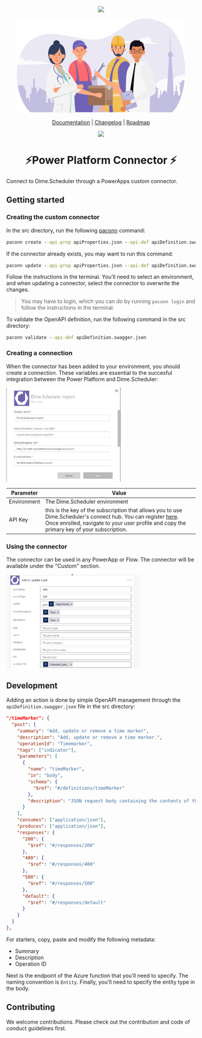 <div align="center">
<img src="https://cdn.dimescheduler.com/dime-scheduler/Dime.Scheduler-Black.svg" height="100px" />
</div>

<p align="center">
    <img src="assets/connector.svg?raw=true" height=250>
</p>

<p align="center">
  <a href="https://docs.dimescheduler.com">Documentation</a> |
  <a href="https://docs.dimescheduler.com/history">Changelog</a> |
  <a href="https://docs.dimescheduler.com/roadmap">Roadmap</a>
</p>

<div align="center">
<img src="https://img.shields.io/badge/license-MIT-brightgreen?style=flat-square" />
</div>
<h1 align="center">⚡Power Platform Connector ⚡</h1>

Connect to Dime.Scheduler through a PowerApps custom connector.

## Getting started

### Creating the custom connector

In the src directory, run the following [paconn](https://docs.microsoft.com/en-us/connectors/custom-connectors/paconn-cli) command:

```cmd
paconn create --api-prop apiProperties.json --api-def apiDefinition.swagger.json --icon icon.png
```

If the connector already exists, you may want to run this command:

```cmd
paconn update --api-prop apiProperties.json --api-def apiDefinition.swagger.json --icon icon.png
```

Follow the instructions in the terminal. You'll need to select an environment, and when updating a connector, select the connector to overwrite the changes.

> You may have to login, which you can do by running `paconn login` and follow the instructions in the terminal.

To validate the OpenAPI definition, run the following command in the src directory:

```cmd
paconn validate --api-def apiDefinition.swagger.json
```

### Creating a connection

When the connector has been added to your environment, you should create a connection. These variables are essential to the succesful integration between the Power Platform and Dime.Scheduler:

<img src="assets/connection.png?raw=true" height="250px">

| Parameter      | Value                                                                                                                                                                                                                                            |
| -------------- | ------------------------------------------------------------------------------------------------------------------------------------------------------------------------------------------------------------------------------------------------ |
| Environment    | The Dime.Scheduler environment                                                                                                                                                                                                                   |
| API Key        | this is the key of the subscription that allows you to use Dime.Scheduler's connect hub. You can register [here](https://connect.dimescheduler.com). Once enrolled, navigate to your user profile and copy the primary key of your subscription. |

### Using the connector

The connector can be used in any PowerApp or Flow. The connector will be available under the "Custom" section.

<img src="assets/flow.png?raw=true" height="250px">

## Development

Adding an action is done by simple OpenAPI management through the `apiDefinition.swagger.json` file in the src directory:

```json
"/timeMarker": {
  "post": {
    "summary": "Add, update or remove a time marker",
    "description": "Add, update or remove a time marker.",
    "operationId": "Timemarker",
    "tags": ["indicator"],
    "parameters": [
      {
        "name": "timeMarker",
        "in": "body",
        "schema": {
          "$ref": "#/definitions/timeMarker"
        },
        "description": "JSON request body containing the contents of the requested entity to be imported."
      }
    ],
    "consumes": ["application/json"],
    "produces": ["application/json"],
    "responses": {
      "200": {
        "$ref": "#/responses/200"
      },
      "400": {
        "$ref": "#/responses/400"
      },
      "500": {
        "$ref": "#/responses/500"
      },
      "default": {
        "$ref": "#/responses/default"
      }
    }
  }
},
```

For starters, copy, paste and modify the following metadata:

- Summary
- Description
- Operation ID

Next is the endpoint of the Azure function that you'll need to specify. The naming convention is `Entity`. Finally, you'll need to specify the entity type in the body.

## Contributing

We welcome contributions. Please check out the contribution and code of conduct guidelines first.
